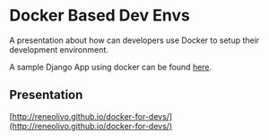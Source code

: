 # Docker Based Dev Envs


A presentation about how can developers use Docker to setup their development environment.


A sample Django App using docker can be found [here](https://github.com/reneolivo/hello-django-docker).

## Presentation

[http://reneolivo.github.io/docker-for-devs/](http://reneolivo.github.io/docker-for-devs/)

